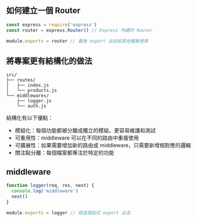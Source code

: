 ## 如何建立一個 Router

```javascript
const express = require('express')
const router = express.Router() // Express 內建的 Router

module.exports = router // 最後 export 出去給其他檔案使用
```

## 將專案更有結構化的做法

```
src/
├── routes/
│   ├── index.js
│   └── products.js
└── middlewares/
    ├── logger.js
    └── auth.js
```

結構化有以下優點：

- 模組化：每個功能都被分離成獨立的模組，更容易維護和測試
- 可重用性：middleware 可以在不同的路由中重複使用
- 可擴展性：如果需要增加新的路由或 middleware，只需要新增相對應的邏輯
- 關注點分離：每個檔案都專注於特定的功能

## middleware

```javascript
function logger(req, res, next) {
  console.log('middleware')
  next()
}

module.exports = logger // 把這個函式 export 出去
```